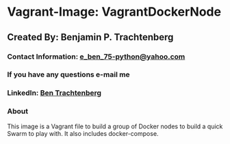 # Vagrant-Image: VagrantDockerNode

## Created By: Benjamin P. Trachtenberg

### Contact Information:  e_ben_75-python@yahoo.com
### If you have any questions e-mail me

### LinkedIn: [Ben Trachtenberg](https://www.linkedin.com/in/ben-trachtenberg-3a78496)

### About

This image is a Vagrant file to build a group of Docker nodes to build a quick Swarm to play with.  It also includes docker-compose.
